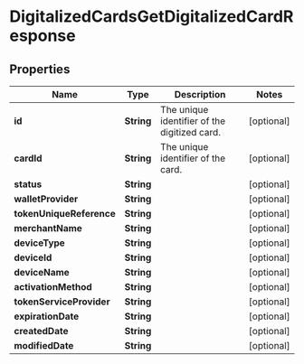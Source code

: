 

# DigitalizedCardsGetDigitalizedCardResponse


## Properties

| Name | Type | Description | Notes |
|------------ | ------------- | ------------- | -------------|
|**id** | **String** | The unique identifier of the digitized card. |  [optional] |
|**cardId** | **String** | The unique identifier of the card. |  [optional] |
|**status** | **String** |  |  [optional] |
|**walletProvider** | **String** |  |  [optional] |
|**tokenUniqueReference** | **String** |  |  [optional] |
|**merchantName** | **String** |  |  [optional] |
|**deviceType** | **String** |  |  [optional] |
|**deviceId** | **String** |  |  [optional] |
|**deviceName** | **String** |  |  [optional] |
|**activationMethod** | **String** |  |  [optional] |
|**tokenServiceProvider** | **String** |  |  [optional] |
|**expirationDate** | **String** |  |  [optional] |
|**createdDate** | **String** |  |  [optional] |
|**modifiedDate** | **String** |  |  [optional] |



